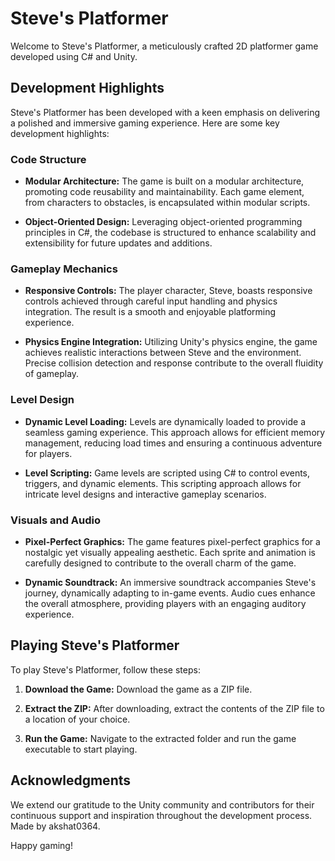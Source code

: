 # Steve's Platformer

Welcome to Steve's Platformer, a meticulously crafted 2D platformer game developed using C# and Unity.

## Development Highlights

Steve's Platformer has been developed with a keen emphasis on delivering a polished and immersive gaming experience. Here are some key development highlights:

### Code Structure

- **Modular Architecture:** The game is built on a modular architecture, promoting code reusability and maintainability. Each game element, from characters to obstacles, is encapsulated within modular scripts.

- **Object-Oriented Design:** Leveraging object-oriented programming principles in C#, the codebase is structured to enhance scalability and extensibility for future updates and additions.

### Gameplay Mechanics

- **Responsive Controls:** The player character, Steve, boasts responsive controls achieved through careful input handling and physics integration. The result is a smooth and enjoyable platforming experience.

- **Physics Engine Integration:** Utilizing Unity's physics engine, the game achieves realistic interactions between Steve and the environment. Precise collision detection and response contribute to the overall fluidity of gameplay.

### Level Design

- **Dynamic Level Loading:** Levels are dynamically loaded to provide a seamless gaming experience. This approach allows for efficient memory management, reducing load times and ensuring a continuous adventure for players.

- **Level Scripting:** Game levels are scripted using C# to control events, triggers, and dynamic elements. This scripting approach allows for intricate level designs and interactive gameplay scenarios.

### Visuals and Audio

- **Pixel-Perfect Graphics:** The game features pixel-perfect graphics for a nostalgic yet visually appealing aesthetic. Each sprite and animation is carefully designed to contribute to the overall charm of the game.

- **Dynamic Soundtrack:** An immersive soundtrack accompanies Steve's journey, dynamically adapting to in-game events. Audio cues enhance the overall atmosphere, providing players with an engaging auditory experience.

## Playing Steve's Platformer

To play Steve's Platformer, follow these steps:

1. **Download the Game:** Download the game as a ZIP file.

2. **Extract the ZIP:** After downloading, extract the contents of the ZIP file to a location of your choice.

3. **Run the Game:** Navigate to the extracted folder and run the game executable to start playing.



## Acknowledgments

We extend our gratitude to the Unity community and contributors for their continuous support and inspiration throughout the development process.
Made by akshat0364.

Happy gaming!
